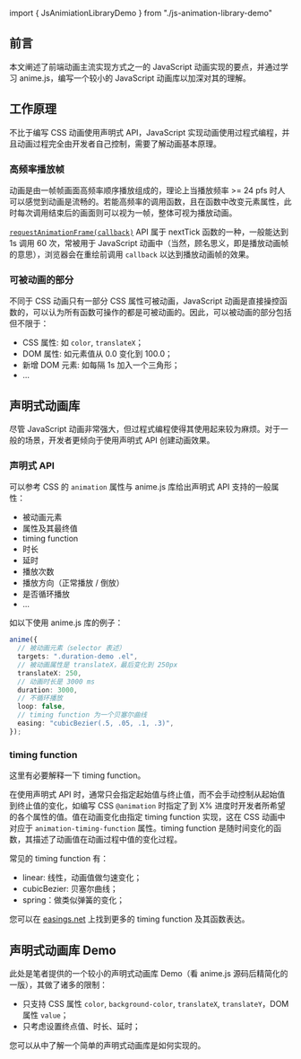 import { JsAnimiationLibraryDemo } from "./js-animation-library-demo"

## 前言

本文阐述了前端动画主流实现方式之一的 JavaScript 动画实现的要点，并通过学习 anime.js，编写一个较小的 JavaScript 动画库以加深对其的理解。

## 工作原理

不比于编写 CSS 动画使用声明式 API，JavaScript 实现动画使用过程式编程，并且动画过程完全由开发者自己控制，需要了解动画基本原理。

### 高频率播放帧

动画是由一帧帧画面高频率顺序播放组成的，理论上当播放频率 >= 24 pfs 时人可以感觉到动画是流畅的。若能高频率的调用函数，且在函数中改变元素属性，此时每次调用结束后的画面则可以视为一帧，整体可视为播放动画。

[`requestAnimationFrame(callback)`](https://developer.mozilla.org/zh-CN/docs/Web/API/Window/requestAnimationFrame) API 属于 nextTick 函数的一种，一般能达到 1s 调用 60 次，常被用于 JavaScript 动画中（当然，顾名思义，即是播放动画帧的意思），浏览器会在重绘前调用 `callback` 以达到播放动画帧的效果。

### 可被动画的部分

不同于 CSS 动画只有一部分 CSS 属性可被动画，JavaScript 动画是直接操控函数的，可以认为所有函数可操作的都是可被动画的。因此，可以被动画的部分包括但不限于：

- CSS 属性: 如 `color`, `translateX`；
- DOM 属性: 如元素值从 0.0 变化到 100.0；
- 新增 DOM 元素: 如每隔 1s 加入一个三角形；
- ...

## 声明式动画库

尽管 JavaScript 动画非常强大，但过程式编程使得其使用起来较为麻烦。对于一般的场景，开发者更倾向于使用声明式 API 创建动画效果。

### 声明式 API

可以参考 CSS 的 `animation` 属性与 anime.js 库给出声明式 API 支持的一般属性：

- 被动画元素
- 属性及其最终值
- timing function
- 时长
- 延时
- 播放次数
- 播放方向（正常播放 / 倒放）
- 是否循环播放
- ...

如以下使用 anime.js 库的例子：

```ts
anime({
  // 被动画元素（selector 表述）
  targets: ".duration-demo .el",
  // 被动画属性是 translateX，最后变化到 250px
  translateX: 250,
  // 动画时长是 3000 ms
  duration: 3000,
  // 不循环播放
  loop: false,
  // timing function 为一个贝塞尔曲线
  easing: "cubicBezier(.5, .05, .1, .3)",
});
```

### timing function

这里有必要解释一下 timing function。

在使用声明式 API 时，通常只会指定起始值与终止值，而不会手动控制从起始值到终止值的变化，如编写 CSS `@animation` 时指定了到 X% 进度时开发者所希望的各个属性的值。值在动画变化由指定 timing function 实现，这在 CSS 动画中对应于 `animation-timing-function` 属性。timing function 是随时间变化的函数，其描述了动画值在动画过程中值的变化过程。

常见的 timing function 有：

- linear: 线性，动画值做匀速变化；
- cubicBezier: 贝塞尔曲线；
- spring：做类似弹簧的变化；

您可以在 [easings.net](https://easings.net/cn) 上找到更多的 timing function 及其函数表达。

## 声明式动画库 Demo

此处是笔者提供的一个较小的声明式动画库 Demo（看 anime.js 源码后精简化的一版），其做了诸多的限制：

- 只支持 CSS 属性 `color`, `background-color`, `translateX`, `translateY`，DOM 属性 `value`；
- 只考虑设置终点值、时长、延时；

您可以从中了解一个简单的声明式动画库是如何实现的。

<JsAnimiationLibraryDemo />
